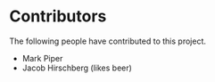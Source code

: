 # Contributors

The following people have contributed to this project.

* Mark Piper
* Jacob Hirschberg (likes beer)
